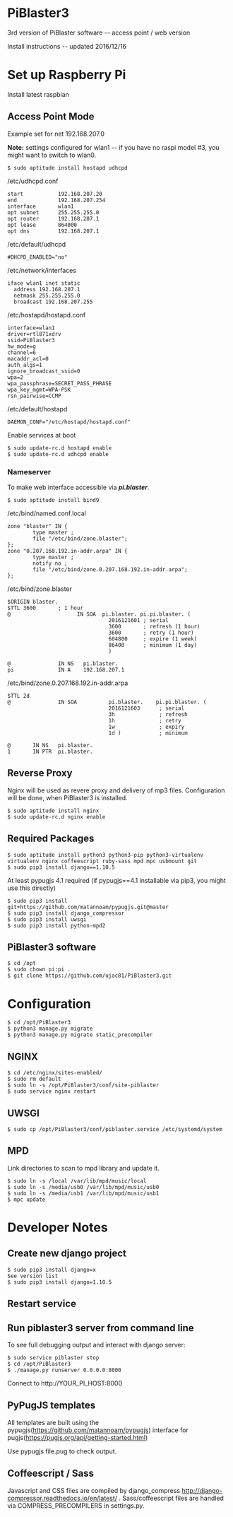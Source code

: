# PiBlaster3

3rd version of PiBlaster software -- access point / web version

Install instructions -- updated 2016/12/16

# Set up Raspberry Pi
Install latest raspbian

## Access Point Mode
Example set for net 192.168.207.0

**Note:** settings configured for wlan1 -- if you have no raspi model #3, you might want to switch to wlan0.

    $ sudo aptitude install hostapd udhcpd

/etc/udhcpd.conf

    start           192.168.207.20
    end             192.168.207.254
    interface       wlan1
    opt subnet      255.255.255.0
    opt router      192.168.207.1
    opt lease       864000
    opt dns         192.168.207.1

/etc/default/udhcpd

    #DHCPD_ENABLED="no"

/etc/network/interfaces

    iface wlan1 inet static
      address 192.168.207.1
      netmask 255.255.255.0
      broadcast 192.168.207.255

/etc/hostapd/hostapd.conf

    interface=wlan1
    driver=rtl871xdrv
    ssid=PiBlaster3
    hw_mode=g
    channel=6
    macaddr_acl=0
    auth_algs=1
    ignore_broadcast_ssid=0
    wpa=2
    wpa_passphrase=SECRET_PASS_PHRASE
    wpa_key_mgmt=WPA-PSK
    rsn_pairwise=CCMP

/etc/default/hostapd

    DAEMON_CONF="/etc/hostapd/hostapd.conf"

Enable services at boot

    $ sudo update-rc.d hostapd enable
    $ sudo update-rc.d udhcpd enable

### Nameserver
To make web interface accessible via ***pi.blaster***.

    $ sudo aptitude install bind9

/etc/bind/named.conf.local

    zone "blaster" IN {
            type master ;
            file "/etc/bind/zone.blaster";
    };
    zone "0.207.168.192.in-addr.arpa" IN {
            type master ;
            notify no ;
            file "/etc/bind/zone.0.207.168.192.in-addr.arpa";
    };

/etc/bind/zone.blaster

    $ORIGIN blaster.
    $TTL 3600       ; 1 hour
    @                     IN SOA  pi.blaster. pi.pi.blaster. (
                                    2016121601 ; serial
                                    3600       ; refresh (1 hour)
                                    3600       ; retry (1 hour)
                                    604800     ; expire (1 week)
                                    86400      ; minimum (1 day)
                                    )

    @               IN NS   pi.blaster.
    pi              IN A    192.168.207.1

/etc/bind/zone.0.207.168.192.in-addr.arpa

    $TTL 2d
    @               IN SOA          pi.blaster.    pi.pi.blaster. (
                                    2016121603      ; serial
                                    3h              ; refresh
                                    1h              ; retry
                                    1w              ; expiry
                                    1d )            ; minimum

    @       IN NS   pi.blaster.
    1       IN PTR  pi.blaster.

## Reverse Proxy
Nginx will be used as revere proxy and delivery of mp3 files.
Configuration will be done, when PiBlaster3 is installed.

    $ sudo aptitude install nginx
    $ sudo update-rc.d nginx enable

## Required Packages

    $ sudo aptitude install python3 python3-pip python3-virtualenv virtualenv nginx coffeescript ruby-sass mpd mpc usbmount git
    $ sudo pip3 install django==1.10.5

At least pypugjs 4.1 required (if pypugjs==4.1 installable via pip3, you might use this directly)

    $ sudo pip3 install git+https://github.com/matannoam/pypugjs.git@master
    $ sudo pip3 install django_compressor
    $ sudo pip3 install uwsgi
    $ sudo pip3 install python-mpd2

## PiBlaster3 software

    $ cd /opt
    $ sudo chown pi:pi .
    $ git clone https://github.com/ujac81/PiBlaster3.git

# Configuration

    $ cd /opt/PiBlaster3
    $ python3 manage.py migrate
    $ python3 manage.py migrate static_precompiler

## NGINX

    $ cd /etc/nginx/sites-enabled/
    $ sudo rm default
    $ sudo ln -s /opt/PiBlaster3/conf/site-piblaster
    $ sudo service nginx restart

## UWSGI

    $ sudo cp /opt/PiBlaster3/conf/piblaster.service /etc/systemd/system

## MPD
Link directories to scan to mpd library and update it.

    $ sudo ln -s /local /var/lib/mpd/music/local
    $ sudo ln -s /media/usb0 /var/lib/mpd/music/usb0
    $ sudo ln -s /media/usb1 /var/lib/mpd/music/usb1
    $ mpc update

# Developer Notes

## Create new django project

    $ sudo pip3 install django=x
    See version list
    $ sudo pip3 install django=1.10.5

## Restart service

## Run piblaster3 server from command line
To see full debugging output and interact with django server:

    $ sudo service piblaster stop
    $ cd /opt/PiBlaster3
    $ ./manage.py runserver 0.0.0.0:8000

Connect to http://YOUR_PI_HOST:8000

## PyPugJS templates
All templates are built using the pypugjs(https://github.com/matannoam/pypugjs) interface for pugjs(https://pugjs.org/api/getting-started.html)

Use pypugjs file.pug to check output.

## Coffeescript / Sass
Javascript and CSS files are compiled by django_compress http://django-compressor.readthedocs.io/en/latest/ .
Sass/coffeescript files are handled via COMPRESS_PRECOMPILERS in settings.py.
